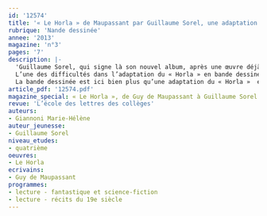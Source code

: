 ```yaml
---
id: '12574'
title: '« Le Horla » de Maupassant par Guillaume Sorel, une adaptation inspirée'
rubrique: 'Nande dessinée'
annee: '2013'
magazine: 'n°3'
pages: '7'
description: |-
  'Guillaume Sorel, qui signe là son nouvel album, après une œuvre déjà riche dans le domaine du scénario et du dessin, s’attaque à un récit dont la thématique semblait faite pour lui. En effet, cet auteur de bandes dessinées au talent confirmé, grand amateur de la littérature du XIXe siècle, est un familier des univers fantastiques et oniriques où le mystère le dispute souvent à l’effroi et à la folie.
  L’une des difficultés dans l’adaptation du « Horla » en bande dessinée consiste à rendre la tension psychologique du personnage, qui occupe quasiment à lui seul tout l’espace physique et mental du récit. La force du découpage de Guillaume Sorel réside dans la montée progressive du fantastique ou de la folie, les deux options restant envisageables, comme dans la nouvelle de Maupassant.
  La bande dessinée est ici bien plus qu’une adaptation du « Horla »  et l’on trouvera matière à poursuivre analyses et réflexions dans les classes de collège et de lycée, où la lecture de l’album pourra être donnée en complément à l’étude d’un roman de Maupassant.'
article_pdf: '12574.pdf'
magazine_special: « Le Horla », de Guy de Maupassant à Guillaume Sorel
revue: 'L’école des lettres des collèges'
auteurs:
- Giannoni Marie-Hélène
auteur_jeunesse:
- Guillaume Sorel
niveau_etudes:
- quatrième
oeuvres:
- Le Horla
ecrivains:
- Guy de Maupassant
programmes:
- lecture - fantastique et science-fiction
- lecture - récits du 19e siècle
---
```

